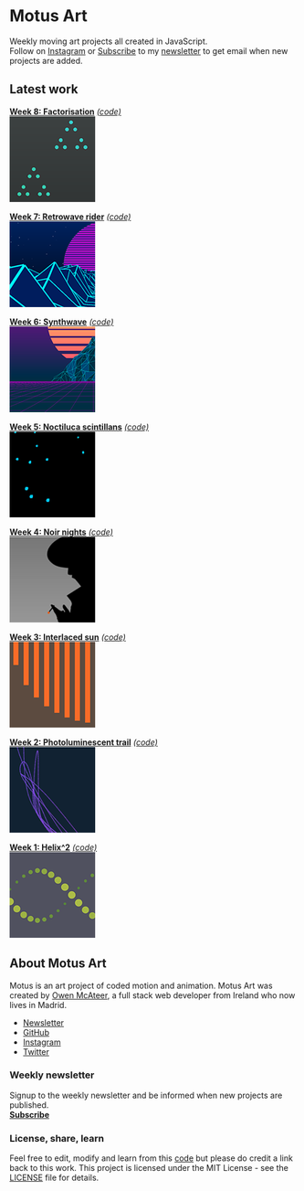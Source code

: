 # Motus Art

Weekly moving art projects all created in JavaScript.  
Follow on [Instagram](https://www.instagram.com/owenmcateer/) or [Subscribe](http://eepurl.com/dmntwP) to my [newsletter](http://eepurl.com/dmntwP) to get email when new projects are added.

## Latest work

[**Week 8: Factorisation**][week08] [*(code)*][week08code]  
[![Week 08](./assets/img/preview/week_08.png)][week08]

[**Week 7: Retrowave rider**][week07] [*(code)*][week07code]  
[![Week 07](./assets/img/preview/week_07.png)][week07]

[**Week 6: Synthwave**][week06] [*(code)*][week06code]  
[![Week 06](./assets/img/preview/week_06.png)][week06]

[**Week 5: Noctiluca scintillans**][week05] [*(code)*][week05code]  
[![Week 05](./assets/img/preview/week_05.png)][week05]

[**Week 4: Noir nights**][week04] [*(code)*][week04code]  
[![Week 04](./assets/img/preview/week_04.png)][week04]

[**Week 3: Interlaced sun**][week03] [*(code)*][week03code]  
[![Week 03](./assets/img/preview/week_03.png)][week03]

[**Week 2: Photoluminescent trail**][week02] [*(code)*][week02code]  
[![Week 02](./assets/img/preview/week_02.png)][week02]

[**Week 1: Helix^2**][week01] [*(code)*][week01code]  
[![Week 01](./assets/img/preview/week_01.png)][week01]

## About Motus Art

Motus is an art project of coded motion and animation. Motus Art was created by [Owen McAteer](https://owenmcateer.com/), a full stack web developer from Ireland who now lives in Madrid.
* [Newsletter](http://eepurl.com/dmntwP)
* [GitHub](https://github.com/owenmcateer)
* [Instagram](https://www.instagram.com/owenmcateer/)
* [Twitter](https://twitter.com/omcateer)

### Weekly newsletter

Signup to the weekly newsletter and be informed when new projects are published.  
[**Subscribe**](http://eepurl.com/dmntwP)

### License, share, learn

Feel free to edit, modify and learn from this [code](https://github.com/owenmcateer/Motus-Art) but please do credit a link back to this work. 
This project is licensed under the MIT License - see the [LICENSE](LICENSE) file for details.

[week01]: https://owenmcateer.github.io/Motus-Art/projects/week_01.html
[week01code]: https://github.com/owenmcateer/Motus-Art/blob/master/src/week_01/main.js
[week02]: https://owenmcateer.github.io/Motus-Art/projects/week_02.html
[week02code]: https://github.com/owenmcateer/Motus-Art/blob/master/src/week_02/main.js
[week03]: https://owenmcateer.github.io/Motus-Art/projects/week_03.html
[week03code]: https://github.com/owenmcateer/Motus-Art/blob/master/src/week_03/main.js
[week04]: https://owenmcateer.github.io/Motus-Art/projects/week_04.html
[week04code]: https://github.com/owenmcateer/Motus-Art/blob/master/src/week_04/main.js
[week05]: https://owenmcateer.github.io/Motus-Art/projects/week_05.html
[week05code]: https://github.com/owenmcateer/Motus-Art/blob/master/src/week_05/main.js
[week06]: https://owenmcateer.github.io/Motus-Art/projects/week_06.html
[week06code]: https://github.com/owenmcateer/Motus-Art/blob/master/src/week_06/main.js
[week07]: https://owenmcateer.github.io/Motus-Art/projects/week_07.html
[week07code]: https://github.com/owenmcateer/Motus-Art/blob/master/src/week_07/main.js
[week08]: https://owenmcateer.github.io/Motus-Art/projects/week_08.html
[week08code]: https://github.com/owenmcateer/Motus-Art/tree/master/src/week_08
